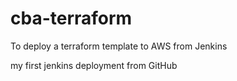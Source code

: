 # cba-terraform
To deploy a terraform template to AWS from Jenkins

my first jenkins deployment from GitHub

